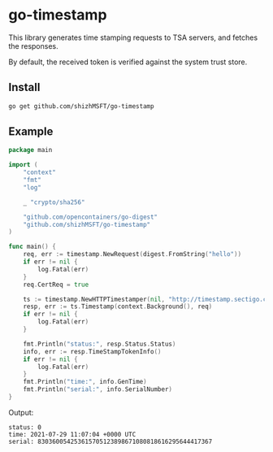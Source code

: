 # go-timestamp

This library generates time stamping requests to TSA servers, and fetches the responses.

By default, the received token is verified against the system trust store.

## Install

```sh
go get github.com/shizhMSFT/go-timestamp
```

## Example

```go
package main

import (
	"context"
	"fmt"
	"log"

	_ "crypto/sha256"

	"github.com/opencontainers/go-digest"
	"github.com/shizhMSFT/go-timestamp"
)

func main() {
	req, err := timestamp.NewRequest(digest.FromString("hello"))
	if err != nil {
		log.Fatal(err)
	}
	req.CertReq = true

	ts := timestamp.NewHTTPTimestamper(nil, "http://timestamp.sectigo.com")
	resp, err := ts.Timestamp(context.Background(), req)
	if err != nil {
		log.Fatal(err)
	}

	fmt.Println("status:", resp.Status.Status)
	info, err := resp.TimeStampTokenInfo()
	if err != nil {
		log.Fatal(err)
	}
	fmt.Println("time:", info.GenTime)
	fmt.Println("serial:", info.SerialNumber)
}
```

Output:

```
status: 0
time: 2021-07-29 11:07:04 +0000 UTC
serial: 830360054253615705123898671080818616295644417367
```
